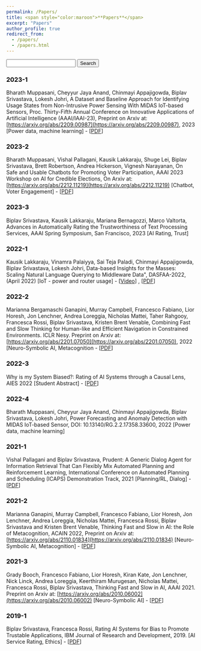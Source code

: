 ```yaml
---
permalink: /Papers/
title: <span style="color:maroon">**Papers**</span>
excerpt: "Papers"
author_profile: true
redirect_from: 
  - /papers/
  - /papers.html
---
```



<form action="https://ai4society.github.io/Papers/"
  oninput="q.value=document.getElementById('search').value +' site:example.com'">
    <input type="text" id="search" required=""/>
    <input type="hidden" name="q"/>
    <input type="submit" value="Search"/>
</form>


### <span style="color:black">2023-1</span>
<span style>Bharath Muppasani, Cheyyur Jaya Anand, Chinmayi Appajigowda, Biplav Srivastava, Lokesh Johri, A Dataset and Baseline Approach for Identifying Usage States from Non-Intrusive Power Sensing With MiDAS IoT-based Sensors, Proc. Thirty-Fifth Annual Conference on Innovative Applications of Artificial Intelligence (AAAI/IAAI-23), Preprint on Arxiv at: [https://arxiv.org/abs/2209.00987](https://arxiv.org/abs/2209.00987), 2023 [Power data, machine learning] - [[PDF](https://arxiv.org/pdf/2209.00987.pdf)]</span>  



### <span style="color:black">2023-2</span>
<span style>Bharath Muppasani, Vishal Pallagani, Kausik Lakkaraju, Shuge Lei, Biplav Srivastava, Brett 
Robertson, Andrea Hickerson, Vignesh Narayanan, On Safe and Usable Chatbots for Promoting 
Voter Participation, AAAI 2023 Workshop on AI for Credible Elections, On Arxiv at: 
[https://arxiv.org/abs/2212.11219](https://arxiv.org/abs/2212.11219) [Chatbot, Voter Engagement] - [[PDF](https://arxiv.org/pdf/2212.11219.pdf)]</span> 


### <span style="color:black">2023-3</span>
<span style>Biplav Srivastava, Kausik Lakkaraju, Mariana Bernagozzi, Marco Valtorta, Advances in 
Automatically Rating the Trustworthiness of Text Processing Services, AAAI Spring Symposium,
San Francisco, 2023 [AI Rating, Trust]</span> 



### <span style="color:black">2022-1</span>
<span style> Kausik Lakkaraju, Vinamra Palaiyya, Sai Teja Paladi, Chinmayi Appajigowda, Biplav Srivastava, Lokesh Johri, Data-based Insights for the Masses: Scaling Natural Language Querying to 
Middleware Data", DASFAA-2022, (April 2022) [IoT - power and router usage] - [[Video](https://vimeo.com/651270271)] , [[PDF](https://dl.acm.org/doi/abs/10.1007/978-3-031-00129-1_49)]</span>





### <span style="color:black">2022-2</span>  
<span style>Marianna Bergamaschi Ganapini, Murray Campbell, Francesco Fabiano, Lior Horesh, Jon Lenchner, Andrea Loreggia, Nicholas Mattei, Taher Rahgooy, Francesca Rossi, Biplav Srivastava, Kristen Brent Venable, Combining Fast and Slow Thinking for Human-like and Efficient Navigation in Constrained Environments. ICLR Nesy. Preprint on Arxiv at:
[https://arxiv.org/abs/2201.07050](https://arxiv.org/abs/2201.07050), 2022 [Neuro-Symbolic AI, Metacognition - [[PDF](https://scholar.google.com/citations?view_op=view_citation&hl=en&user=mPC6wp4AAAAJ&sortby=pubdate&citation_for_view=mPC6wp4AAAAJ:KNjnJ3z-R6IC)]</span>



### <span style="color:black">2022-3</span>  
<span style>Why is my System Biased?: Rating of AI Systems through a Causal Lens, AIES 2022 [Student Abstract] - [[PDF](https://dl.acm.org/doi/10.1145/3514094.3539556)]</span>



### <span style="color:black">2022-4</span>  
<span style>Bharath Muppasani, Cheyyur Jaya Anand, Chinmayi Appajigowda, Biplav Srivastava, Lokesh 
Johri, Power Forecasting and Anomaly Detection with MIDAS IoT-based Sensor, DOI: 10.13140/RG.2.2.17358.33600, 2022 [Power data, machine learning]</span>


### <span style="color:black">2021-1</span>
<span style>Vishal Pallagani and Biplav Srivastava, Prudent: A Generic Dialog Agent for Information 
Retrieval That Can Flexibly Mix Automated Planning and Reinforcement Learning, International 
Conference on Automated Planning and Scheduling (ICAPS) Demonstration Track, 2021 
[Planning/RL, Dialog] - [[PDF](https://icaps21.icaps-conference.org/demos/demos/381.pdf)]</span>




### <span style="color:black">2021-2</span>  
<span style>Marianna Ganapini, Murray Campbell, Francesco Fabiano, Lior Horesh, Jon Lenchner, Andrea 
Loreggia, Nicholas Mattei, Francesca Rossi, Biplav Srivastava and Kristen Brent Venable, 
Thinking Fast and Slow in AI: the Role of Metacognition, ACAIN 2022, Preprint on Arxiv at: [https://arxiv.org/abs/2110.01834](https://arxiv.org/abs/2110.01834) [Neuro-Symbolic AI, Metacognition] - [[PDF](https://scholar.google.com/citations?view_op=view_citation&hl=en&user=mPC6wp4AAAAJ&cstart=20&pagesize=80&sortby=pubdate&citation_for_view=mPC6wp4AAAAJ:CdxZDUztZiMC)]</span>


### <span style="color:black">2021-3</span>  
<span style>Grady Booch, Francesco Fabiano, Lior Horesh, Kiran Kate, Jon Lenchner, Nick Linck, Andrea Loreggia, Keerthiram Murugesan, Nicholas Mattei, Francesca Rossi, Biplav Srivastava, Thinking Fast and Slow in AI, AAAI 2021. Preprint on Arxiv at: [https://arxiv.org/abs/2010.06002](https://arxiv.org/abs/2010.06002) [Neuro-Symbolic AI] - [[PDF](https://scholar.google.com/citations?view_op=view_citation&hl=en&user=mPC6wp4AAAAJ&cstart=20&pagesize=80&sortby=pubdate&citation_for_view=mPC6wp4AAAAJ:PaBasH6fAo0C)]</span>


### <span style="color:black">2019-1</span>  
<span style>Biplav Srivastava, Francesca Rossi, Rating AI Systems for Bias to Promote Trustable
Applications, IBM Journal of Research and Development, 2019. [AI Service Rating, Ethics] - [[PDF](https://ieeexplore.ieee.org/abstract/document/8809756)]</span>







